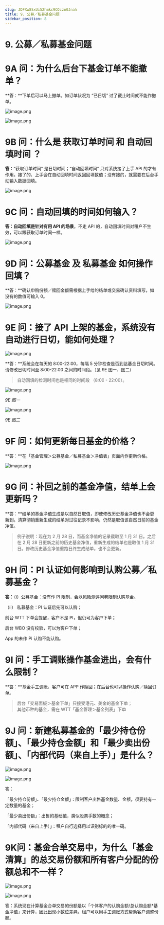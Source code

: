 ```yaml
---
slug: JDFXw8SxUi52hmkc9COczn0Jnah
title: 9. 公募／私募基金问题
sidebar_position: 8
---
```



# 9. 公募／私募基金问题


# 9A 问：为什么后台下基金订单不能撤单？


**答：**下单后可以马上撤单。如订单状况为 “已日切” 过了截止时间就不能作撤单。


![image.png](/assets/725dfaf5de539b4ebbb856692196a9e7.png)


![image.png](/assets/11092b46985106f3dcd350bd68194e66.png)


# 9B 问：什么是 获取订单时间 和 自动回填时间 ？


**答：**“获取订单时间” 是日切时间；“自动回填时间” 只对系统接了上手 API 的才有作用。接了的，上手会在自动回填时间返回回填数值；没有接的，就需要在后台手动输入数据回填。


![image.png](/assets/ae02d42136e4a300c26cdc9bf6236e2a.png)


# 9C 问：自动回填的时间如何输入？


**答：自动回填是针对有用 API 的场景**。不走 API 的，自动回填时间对租户不生效，可以跟获取订单时间一样。


![image.png](/assets/810d94521ec44e566f5f3fb2a638d2d3.png)


# 9D 问：公募基金 及 私募基金 如何操作回填？


**答：**确认申购份额／赎回金额需根据上手给的结单或交易确认资料填写，如没有的数值可输入 0。


![image.png](/assets/17826732d2af8197922a42ad4e4092f8.png)


# 9E 问：接了 API 上架的基金，系统没有自动进行日切，能如何处理？ 


![image.png](/assets/35b459c06887d1273fc99c83d6bc781a.png)


**答：**系统会在每天的 8:00-22:00，每隔 5 分钟检查是否到达基金日切时间。请修改日切时间至 8:00-22:00 之间的时间段。（见 9E 图一、图二）

> 自动回填的检测时间也是相同的时间段 （8:00 - 22:00）。

![image.png](/assets/68e04c2c30bd7b608ea700754d23cca0.png)


_9E 图一_


![image.png](/assets/196d1ff3c2324ad9b9d49d366b9bc793.png)


_9E 图二_


# 9F 问：如何更新每日基金的价格？


**答：**在「基金管理＞公募基金／私募基金＞净值表」页面内作更新价格。


![image.png](/assets/55950c439886fee01f82b3c53d4c03c9.png)


# 9G 问：补回之前的基金净值，结单上会更新吗？


**答：**结单的基金净值生成是以自然日取值，即使修改历史基金净值也不会更新到。清算彻销重新生成的结单对过往记录不影响，仍然是取值该自然日前的基金净值。

> 例子说明：现在为 2 月 28 日，而基金净值的记录截取至 1 月 31 日。之后在 2 月 28 日更新之前的历史基金净值，重新生成的结单也是取值 1 月 31 日。修改历史基金净值重跑日终生成结单，也不会更新。

# 9H 问：**PI 认证如何影响到认购公募／私募基金？**


**答：**（i）公募基金：没有作 PI 限制，会以风险测评问卷限制认购基金。


（ii） 私募基金：PI 认证后先可以认购；


前台 WTT 下单会提醒，客户不是 PI，但仍可为客户下单；


后台 WBO 没有校验，可以为客户下单；


App 的未作 PI 认购不能认购。          


# 9I 问：手工调账操作基金进出，会有什么限制？


**答：**基金手工调账，客户可在 APP 作赎回；在后台也可以操作认购／赎回订单。

> 后台「交易面板＞基金下单」只接受港元、美金的基金下单；  
> 其他币种的基金，需在 WTT「基金管理＞基金列表」下单

# 9J 问：新建私募基金的「最少持仓份额」、「最少持仓金额」和「最少卖出份额」、「内部代码（来自上手）」是什么？


![image.png](/assets/9fd8a3b445c48c564e85c75f2ebf9063.png)


![image.png](/assets/bd399d87b3f15e8849d7c9790a54696b.png)


答：


「最少持仓份额」、「最少持仓金额」：限制客户出售基金数量、金额，须要持有一定数量的基金；


「最少卖出份额」：出售的基础值，类似股票手数的概念；


「内部代码（来自上手）」：租户自行选择用以识别标的的唯一码。


# 9K问：基金合单交易中，为什么「基金清算」的总交易份额和所有客户分配的份额总和不一样？


![image.png](/assets/3237b202f594079fad0669de22ed63d3.png)


![image.png](/assets/f6d9739e777f23dad5ca6277b133796d.png)


答：系统现在计算基金合单交易的份额是以「个体客户的认购金额/总认购金额*基金净值」来计算，因此出现小数位差异。租户可以用手工调账方式帮助客户调整份额。

